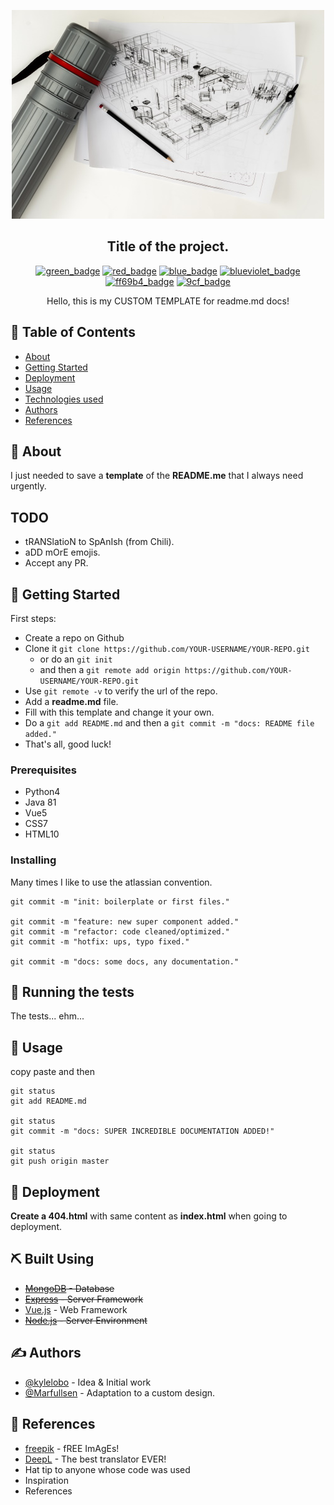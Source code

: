 <p align="center">
  <a href="" rel="noopener">
 <img src="./docs/img/logo.jpg" alt="Project logo"></a>
</p>

<div align="center">

## Title of the project.

[![green_badge](https://img.shields.io/badge/badge-success-success.svg)](https://shields.io/)
[![red_badge](https://img.shields.io/badge/badge-critical-critical.svg)](https://shields.io/)
[![blue_badge](https://img.shields.io/badge/badge-blue-blue.svg)](https://shields.io/)
[![blueviolet_badge](https://img.shields.io/badge/badge-blueviolet-blueviolet.svg)](https://shields.io/)
[![ff69b4_badge](https://img.shields.io/badge/badge-ff69b4-ff69b4.svg)](https://shields.io/)
[![9cf_badge](https://img.shields.io/badge/badge-9cf-9cf.svg)](https://shields.io/)

</div>

<p align="center"> 
  Hello, this is my CUSTOM TEMPLATE for readme.md docs!
</p>

## 📝 Table of Contents

- [About](#about)
- [Getting Started](#getting_started)
- [Deployment](#deployment)
- [Usage](#usage)
- [Technologies used](#built_using)
- [Authors](#authors)
- [References](#acknowledgement)

## 🧐 About <a name = "about"></a>

I just needed to save a **template** of the **README.me** that I always need urgently.

## TODO

- tRANSlatioN to SpAnIsh (from Chili).
- aDD mOrE emojis.
- Accept any PR.

## 🏁 Getting Started <a name = "getting_started"></a>

First steps:

- Create a repo on Github
- Clone it `git clone https://github.com/YOUR-USERNAME/YOUR-REPO.git`
  - or do an `git init` 
  - and then a `git remote add origin https://github.com/YOUR-USERNAME/YOUR-REPO.git`
- Use `git remote -v` to verify the url of the repo.
- Add a **readme.md** file.
- Fill with this template and change it your own.
- Do a `git add README.md` and then a `git commit -m "docs: README file added."`
- That's all, good luck!

### Prerequisites

- Python4
- Java 81
- Vue5
- CSS7
- HTML10

### Installing

Many times I like to use the atlassian convention.

```
git commit -m "init: boilerplate or first files."

git commit -m "feature: new super component added."
git commit -m "refactor: code cleaned/optimized."
git commit -m "hotfix: ups, typo fixed."

git commit -m "docs: some docs, any documentation."
```

## 🔧 Running the tests <a name = "tests"></a>

The tests... ehm...

## 🎈 Usage <a name="usage"></a>

copy paste and then

```
git status
git add README.md

git status
git commit -m "docs: SUPER INCREDIBLE DOCUMENTATION ADDED!"

git status
git push origin master
```

## 🚀 Deployment <a name = "deployment"></a>

**Create a 404.html** with same content as **index.html** when going to deployment.

## ⛏️ Built Using <a name = "built_using"></a>

- ~~[MongoDB](https://www.mongodb.com/) - Database~~
- ~~[Express](https://expressjs.com/) - Server Framework~~
- [Vue.js](https://vuejs.org/) - Web Framework
- ~~[Node.js](https://nodejs.org/en/) - Server Environment~~

## ✍️ Authors <a name = "authors"></a>

- [@kylelobo](https://github.com/kylelobo) - Idea & Initial work
- [@Marfullsen](https://github.com/Marfullsen) - Adaptation to a custom design.

## 🎉 References <a name = "acknowledgement"></a>

- [freepik](www.freepik.com) - fREE ImAgEs!
- [DeepL](https://www.deepl.com/translator) - The best translator EVER!
- Hat tip to anyone whose code was used
- Inspiration
- References
